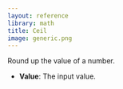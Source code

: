 ```yaml
---
layout: reference
library: math
title: Ceil
image: generic.png
---
```

Round up the value of a number.

* **Value**: The input value.
